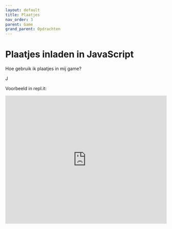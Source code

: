 ```yaml
---
layout: default
title: Plaatjes
nav_order: 3
parent: Game
grand_parent: Opdrachten
---
```


# Plaatjes inladen in JavaScript

Hoe gebruik ik plaatjes in mij game?

J

Voorbeeld in repl.it:
<iframe height="400px" width="100%" src="https://replit.com/@vangeest/HowtoPlaatjes#script.js?lite=true" scrolling="no" frameborder="no" allowtransparency="true" allowfullscreen="true" sandbox="allow-forms allow-pointer-lock allow-popups allow-same-origin allow-scripts allow-modals"></iframe>
